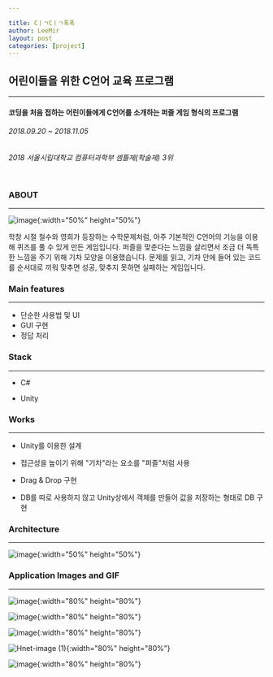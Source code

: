 ```yaml
---

title: CㅣㄱCㅣㄱ폭폭
author: LeeMir
layout: post
categories: [project]
---
```

## 어린이들을 위한 C언어 교육 프로그램
- - -
#### 코딩을 처음 접하는 어린이들에게 C언어를 소개하는 퍼즐 게임 형식의 프로그램

###### 2018.09.20 ~ 2018.11.05 

_2018 서울시립대학교 컴퓨터과학부 셈틀제(학술제) 3위_

<br/>

### ABOUT

***

![image](https://user-images.githubusercontent.com/42960217/102470753-b7092000-4097-11eb-8ce0-5b33a77773a4.png){:width="50%" height="50%"}

학창 시절 철수와 영희가 등장하는 수학문제처럼, 아주 기본적인 C언어의 기능을 이용해 퀴즈를 풀 수 있게 만든 게임입니다. 퍼즐을 맞춘다는 느낌을 살리면서 조금 더 독특한 느낌을 주기 위해 기차 모양을 이용했습니다. 문제를 읽고, 기차 안에 들어 있는 코드를 순서대로 끼워 맞추면 성공, 맞추지 못하면 실패하는 게임입니다.



### Main features

***

- 단순한 사용법 및 UI
- GUI 구현
- 정답 처리



### Stack

***

- C#

- Unity



### Works

***

- Unity를 이용한 설계

- 접근성을 높이기 위해 "기차"라는 요소를 "퍼즐"처럼 사용

- Drag & Drop 구현

- DB를 따로 사용하지 않고 Unity상에서 객체를 만들어 값을 저장하는 형태로 DB 구현

  


### Architecture

***



![image](https://user-images.githubusercontent.com/42960217/102469005-98098e80-4095-11eb-9473-39e324cf5aea.png){:width="50%" height="50%"}



### Application Images and GIF

***
![image](https://user-images.githubusercontent.com/42960217/102491867-2c82e980-40b4-11eb-8e95-9c095fd8c684.png){:width="80%" height="80%"}

![image](https://user-images.githubusercontent.com/42960217/102491333-5e478080-40b3-11eb-86c0-e1b045178e66.png){:width="80%" height="80%"}

![image](https://user-images.githubusercontent.com/42960217/102472102-4e22a780-4099-11eb-8ba4-339c272ff04a.png){:width="80%" height="80%"}

![Hnet-image (1)](https://user-images.githubusercontent.com/42960217/102490575-5dfab580-40b2-11eb-8956-80be1c652e72.gif){:width="80%" height="80%"}

![image](https://user-images.githubusercontent.com/42960217/102491772-0b21fd80-40b4-11eb-9b16-feec373d9dcc.png){:width="80%" height="80%"}
